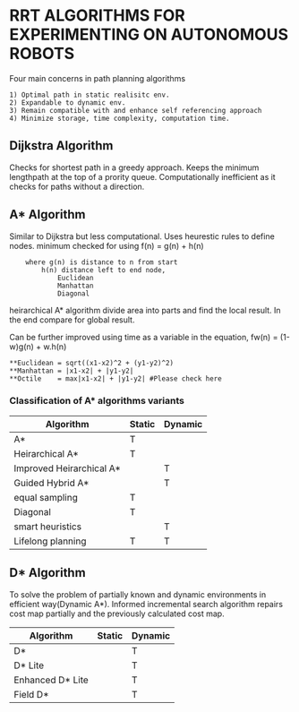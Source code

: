 
# RRT ALGORITHMS FOR EXPERIMENTING ON AUTONOMOUS ROBOTS



Four main concerns in path planning algorithms

	1) Optimal path in static realisitc env.
	2) Expandable to dynamic env.
	3) Remain compatible with and enhance self referencing approach
	4) Minimize storage, time complexity, computation time.

## Dijkstra Algorithm 
Checks for shortest path in a greedy approach. Keeps the minimum lengthpath at the top of a prority queue. Computationally inefficient as it checks for paths without a direction. 


## A* Algorithm 

Similar to Dijkstra but less computational. Uses heurestic rules to define nodes.
	minimum checked for using 
		f(n) = g(n) + h(n)

		where g(n) is distance to n from start 
			h(n) distance left to end node,	
				Euclidean 
				Manhattan
				Diagonal
heirarchical A* algorithm divide area into parts and find the local result. In the end compare for global result.


Can be further improved using time as a variable in the equation,
	fw(n) = (1-w)g(n) + w.h(n)

	**Euclidean = sqrt((x1-x2)^2 + (y1-y2)^2)
	**Manhattan = |x1-x2| + |y1-y2|
	**Octile    = max|x1-x2| + |y1-y2| #Please check here

### Classification of A* algorithms variants

|     Algorithm               |  Static    |  Dynamic  |
|-----------------------------|------------|-----------|
|     A*                      |  T         |           |
|     Heirarchical A*         |  T         |           |
|     Improved Heirarchical A*|            |  T        |
|     Guided Hybrid A*        |            |  T        |
|     equal sampling          |  T         |           |
|     Diagonal     			  |  T         |           |
|     smart heuristics        |	           |  T        |
|     Lifelong planning       |  T         |  T        |

## D* Algorithm 

To solve the problem of partially known and dynamic environments in efficient way(Dynamic A*). Informed incremental search algorithm repairs cost map partially and the previously calculated cost map.



|     Algorithm       |  Static    |  Dynamic  |
|---------------------|------------|-----------|
|     D*              |            |  T        |
|     D* Lite         |            |  T        |
|    Enhanced D* Lite |            |  T        |
|     Field D*        |            |  T        |



